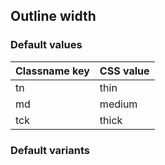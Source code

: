## Outline width


<!-- <values.outlineWidth> -->
### Default values
|Classname key|CSS value|
|-------------|---------|
|tn           |thin     |
|md           |medium   |
|tck          |thick    |

<!-- </values.outlineWidth> -->

<!-- <variants.outlineWidth> -->
### Default variants

<!-- </variants.outlineWidth> -->

